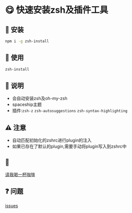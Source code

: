 # :yum: 快速安装zsh及插件工具


## :rocket: 安装 
```bash
npm i -g zsh-install
```


## :eyes: 使用 
```bash
zsh-install
```

## :memo: 说明
- 会自动安装zsh及oh-my-zsh
- spaceship主题
- 插件:`zsh-z` `zsh-autosuggestions` `zsh-syntax-highlighting`


## :warning: 注意
- 自动匹配初始化的zshrc进行plugin的注入
- 如果已存在了默认的plugin,需要手动将plugin写入到zshrc中


## :tea: 
[请我喝一杯咖啡](https://github.com/Simon-He95/sponsor)



## :question: 问题
[issues](https://github.com/Simon-He95/zsh-install/issues)
